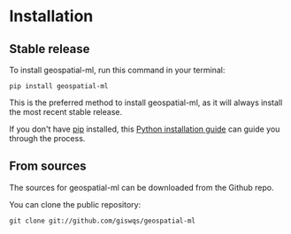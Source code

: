 # Installation

## Stable release

To install geospatial-ml, run this command in your terminal:

```
pip install geospatial-ml
```

This is the preferred method to install geospatial-ml, as it will always install the most recent stable release.

If you don't have [pip](https://pip.pypa.io) installed, this [Python installation guide](http://docs.python-guide.org/en/latest/starting/installation/) can guide you through the process.

## From sources

The sources for geospatial-ml can be downloaded from the Github repo.

You can clone the public repository:

```
git clone git://github.com/giswqs/geospatial-ml
```
